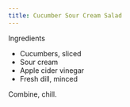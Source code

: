 ```yaml
---
title: Cucumber Sour Cream Salad
---
```

Ingredients

* Cucumbers, sliced
* Sour cream
* Apple cider vinegar
* Fresh dill, minced

Combine, chill.
